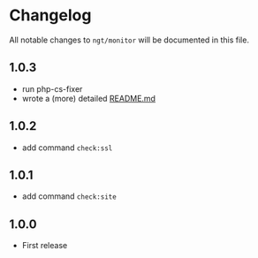 # Changelog

All notable changes to `ngt/monitor` will be documented in this file.

## 1.0.3
- run php-cs-fixer 
- wrote a (more) detailed [README.md](README.md)


## 1.0.2
- add command `check:ssl`

## 1.0.1
- add command `check:site`


## 1.0.0
- First release
